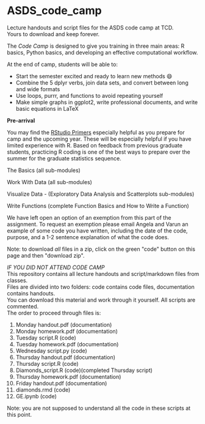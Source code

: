 # ASDS_code_camp
Lecture handouts and script files for the ASDS code camp at TCD.\
Yours to download and keep forever.

The *Code Camp* is designed to give you training in three main areas: R basics, Python basics, and developing an effective computational workflow.

At the end of camp, students will be able to:

- Start the semester excited and ready to learn new methods :smile:
- Combine the 5 dplyr verbs, join data sets, and convert between long and wide formats
- Use loops, purrr, and functions to avoid repeating yourself
- Make simple graphs in ggplot2, write professional documents, and write basic equations in LaTeX

**Pre-arrival**

You may find the [RStudio Primers](https://posit.cloud/learn/primers) especially helpful as you prepare for camp and the upcoming year. These will be especially helpful if you have limited experience with R. Based on feedback from previous graduate students, practicing R coding is one of the best ways to prepare over the summer for the graduate statistics sequence.

The Basics (all sub-modules)

Work With Data (all sub-modules)

Visualize Data - (Exploratory Data Analysis and Scatterplots sub-modules)

Write Functions (complete Function Basics and How to Write a Function)

We have left open an option of an exemption from this part of the assignment. To request an exemption please email Angela and Varun an example of some code you have written, including the date of the code, purpose, and a 1-2 sentence explanation of what the code does.

Note: to download *all* files in a zip, click on the green "code" button on this page and then "download zip".

*IF YOU DID NOT ATTEND CODE CAMP* \
This repository contains all lecture handouts and script/markdown files from classes.\
Files are divided into two folders: code contains code files, documentation contains handouts.\
You can download this material and work through it yourself. All scripts are commented.\
The order to proceed through files is:
1) Monday handout.pdf (documentation)
2) Monday homework.pdf (documentation)
3) Tuesday script.R (code)
4) Tuesday homework.pdf (documentation)
5) Wednesday script.py (code)
6) Thursday handout.pdf (documentation)
7) Thursday script.R (code)
8) Diamonds_script.R (code)(completed Thursday script)
9) Thursday homework.pdf (documentation)
10) Friday handout.pdf (documentation)
11) diamonds.rmd (code)
12) GE.ipynb (code)

Note: you are not supposed to understand all the code in these scripts at this point.
